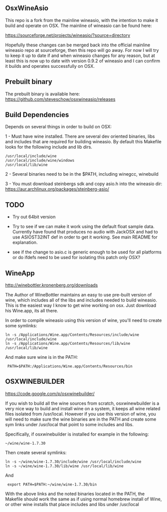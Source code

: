 OsxWineAsio
-----------
This repo is a fork from the mainline wineasio, with the intention to make it build and operate on OSX.  The mainline of wineasio can be found here:

  https://sourceforge.net/projects/wineasio/?source=directory

Hopefully these changes can be merged back into the official mainline wineasio repo at sourceforge, then this repo will go away.  For now I will try to keep it up to date if and when wineasio changes for any reason, but at least this is now up to date with version 0.9.2 of wineasio and I can confirm it builds and operates successfully on OSX.

Prebuilt binary
---------------
The prebuilt binary is available here: https://github.com/steveschow/osxwineasio/releases

Build Dependencies
------------------
Depends on several things in order to build on OSX:

1 - Must have wine installed.  There are several dev oriented binaries, libs
    and includes that are required for building wineasio.  By default this
    Makefile looks for the following include and lib dirs.

    /usr/local/include/wine
    /usr/local/include/wine/windows
    /usr/local/lib/wine

2 - Several binaries need to be in the $PATH, including winegcc, winebuild

3 - You must download steinbergs sdk and copy asio.h into the wineasio dir: https://aur.archlinux.org/packages/steinberg-asio/


TODO
----
- Try out 64bit version

- Try to see if we can make it work using the default float sample data.  Currently have found that produces no audio with JackOSX and had to use ASIOST32INT def in order to get it working.  See main README for explanation.

- see if the change to asio.c is generic enough to be used for all platforms or do ifdefs need to be used for isolating this patch only OSX?

WineApp
-------
http://winebottler.kronenberg.org/downloads

The Author of WineBottler maintains an easy to use pre-built version of wine, which includes all of the libs and includes needed to build wineasio.  This is the easiest way I know to get wine working on osx.  Just download his Wine.app, its all there.

In order to compile wineasio using this version of wine, you'll need to create some symlinks:

    ln -s /Applications/Wine.app/Contents/Resources/include/wine /usr/local/include/wine
    ln -s /Applications/Wine.app/Contents/Resources/lib/wine /usr/local/lib/wine

And make sure wine is in the PATH:

     PATH=$PATH:/Applications/Wine.app/Contents/Resources/bin
     
OSXWINEBUILDER
--------------
https://code.google.com/p/osxwinebuilder/

If you wish to build all the wine sources from scratch, osxwinewbuilder is a very nice way to build and install wine on a system, it
keeps all wine related files isolated from /usr/local.  However if you use
this version of wine, you will need to make sure the wine binaries are in the
PATH and create some sym links under /usr/local that point to some includes
and libs.

Specifically, if osxwinebuilder is installed for example in the following:

    ~/wine/wine-1.7.30

Then create several symlinks:

    ln -s ~/wine/wine-1.7.30/include/wine /usr/local/include/wine
    ln -s ~/wine/wine-1.7.30/lib/wine /usr/local/lib/wine

And

     export PATH=$PATH:~/wine/wine-1.7.30/bin
     
With the above links and the noted binaries located in the PATH, the Makefile should work the same as if using normal homebrew install of Wine, or other wine installs that place includes and libs under /usr/local

